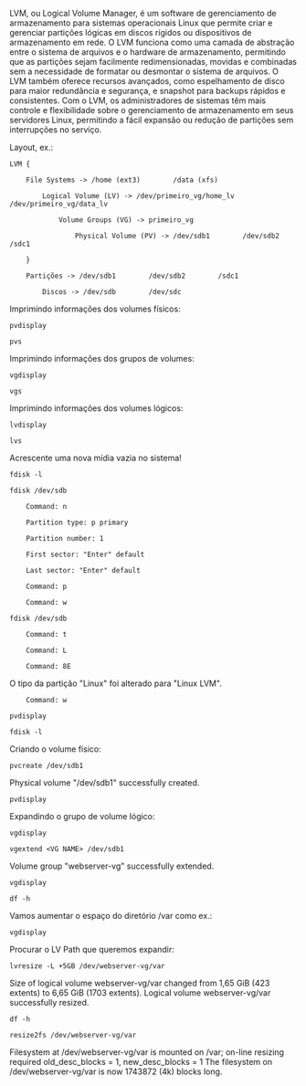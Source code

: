 LVM, ou Logical Volume Manager, é um software de gerenciamento de armazenamento para sistemas operacionais Linux que permite criar e gerenciar partições lógicas em discos rígidos ou dispositivos de armazenamento em rede. O LVM funciona como uma camada de abstração entre o sistema de arquivos e o hardware de armazenamento, permitindo que as partições sejam facilmente redimensionadas, movidas e combinadas sem a necessidade de formatar ou desmontar o sistema de arquivos. O LVM também oferece recursos avançados, como espelhamento de disco para maior redundância e segurança, e snapshot para backups rápidos e consistentes. Com o LVM, os administradores de sistemas têm mais controle e flexibilidade sobre o gerenciamento de armazenamento em seus servidores Linux, permitindo a fácil expansão ou redução de partições sem interrupções no serviço.

Layout, ex.:

    LVM {

        File Systems -> /home (ext3)        /data (xfs)

            Logical Volume (LV) -> /dev/primeiro_vg/home_lv        /dev/primeiro_vg/data_lv

                Volume Groups (VG) -> primeiro_vg

                    Physical Volume (PV) -> /dev/sdb1        /dev/sdb2        /sdc1
    
        }
    
        Partições -> /dev/sdb1        /dev/sdb2        /sdc1

            Discos -> /dev/sdb        /dev/sdc

Imprimindo informações dos volumes físicos:

    pvdisplay

    pvs

Imprimindo informações dos grupos de volumes:

    vgdisplay

    vgs

Imprimindo informações dos volumes lógicos:

    lvdisplay

    lvs

Acrescente uma nova mídia vazia no sistema!

    fdisk -l

    fdisk /dev/sdb

        Command: n

		Partition type: p primary

		Partition number: 1

		First sector: "Enter" default

		Last sector: "Enter" default

		Command: p

        Command: w

    fdisk /dev/sdb

        Command: t

        Command: L

        Command: 8E

O tipo da partição "Linux" foi alterado para "Linux LVM".

        Command: w

    pvdisplay

    fdisk -l

Criando o volume físico:

    pvcreate /dev/sdb1

Physical volume "/dev/sdb1" successfully created.

    pvdisplay

Expandindo o grupo de volume lógico:

    vgdisplay

    vgextend <VG NAME> /dev/sdb1

Volume group "webserver-vg" successfully extended.

    vgdisplay

    df -h

Vamos aumentar o espaço do diretório /var como ex.:

    vgdisplay

Procurar o LV Path que queremos expandir:

    lvresize -L +5GB /dev/webserver-vg/var  

Size of logical volume webserver-vg/var changed from 1,65 GiB (423 extents) to 6,65 GiB (1703 extents).
Logical volume webserver-vg/var successfully resized.

    df -h

    resize2fs /dev/webserver-vg/var 

Filesystem at /dev/webserver-vg/var is mounted on /var; on-line resizing required
old_desc_blocks = 1, new_desc_blocks = 1
The filesystem on /dev/webserver-vg/var is now 1743872 (4k) blocks long.
